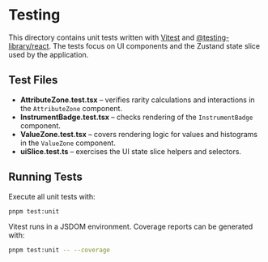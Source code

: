 # Testing

This directory contains unit tests written with [Vitest](https://vitest.dev/) and
[@testing-library/react](https://testing-library.com/docs/react-testing-library/intro/).
The tests focus on UI components and the Zustand state slice used by the
application.

## Test Files

- **AttributeZone.test.tsx** – verifies rarity calculations and interactions in
  the `AttributeZone` component.
- **InstrumentBadge.test.tsx** – checks rendering of the `InstrumentBadge`
  component.
- **ValueZone.test.tsx** – covers rendering logic for values and histograms in
  the `ValueZone` component.
- **uiSlice.test.ts** – exercises the UI state slice helpers and selectors.

## Running Tests

Execute all unit tests with:

```bash
pnpm test:unit
```

Vitest runs in a JSDOM environment. Coverage reports can be generated with:

```bash
pnpm test:unit -- --coverage
```

